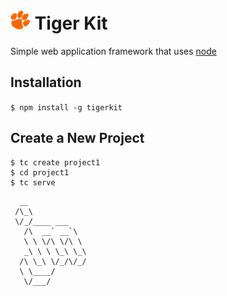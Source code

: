 # ![Clemson Tiger Paw](https://raw.githubusercontent.com/jameymcelveen/tigerkit-cli/master/assets/images/paw.png) Tiger Kit
Simple web application framework that uses [node](https://nodejs.org)

## Installation
`$ npm install -g tigerkit`

## Create a New Project
```
$ tc create project1
$ cd project1
$ tc serve
```

```
  __
 /\_\
 \/_/____ ___    
   /\  __` __`\  
   \ \ \/\ \/\ \ 
   _\ \ \ \_\ \_\
  /\ \_\ \/_/\/_/
  \ \____/           
   \/___/
```